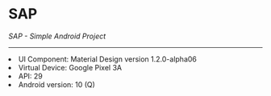 # SAP
<i>SAP - Simple Android Project</i>

<hr>
<li>UI Component: Material Design version 1.2.0-alpha06 
<br>
<li>Virtual Device: Google Pixel 3A
<br>
<li>API: 29
<br>
<li>Android version: 10 (Q)

